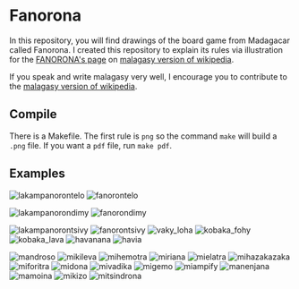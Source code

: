# Fanorona

In this repository, you will find drawings of the board game from
Madagacar called Fanorona. I created this repository to explain its
rules via illustration for the [FANORONA's
page](https://mg.wikipedia.org/wiki/Fanorona) on [malagasy version of
wikipedia](https://mg.wikipedia.org/wiki/Wikipedia:Fandraisana).

If you speak and write malagasy very well, I encourage you to
contribute to the [malagasy version of
wikipedia](https://mg.wikipedia.org/wiki/Wikipedia:Fandraisana).


## Compile

There is a Makefile. The first rule is `png` so the command `make`
will build a `.png` file. If you want a `pdf` file, run `make pdf`.


## Examples

![lakampanorontelo](img/lakampanorontelo.png)
![fanorontelo](img/fanorontelo.png)

![lakampanorondimy](img/lakampanorondimy.png)
![fanorondimy](img/fanorondimy.png)

![lakampanorontsivy](img/lakampanorontsivy.png)
![fanorontsivy](img/fanorontsivy.png)
![vaky_loha](img/vaky_loha.png)
![kobaka_fohy](img/kobaka_fohy.png)
![kobaka_lava](img/kobaka_lava.png)
![havanana](img/havanana.png)
![havia](img/havia.png)	

![mandroso](img/mandroso.png)
![mikileva](img/mikileva.png)
![mihemotra](img/mihemotra.png)
![miriana](img/miriana.png)
![mielatra](img/mielatra.png)
![mihazakazaka](img/mihazakazaka.png)
![miforitra](img/miforitra.png)
![midona](img/midona.png)
![mivadika](img/mivadika.png)
![migemo](img/migemo.png)
![miampify](img/miampify.png)
![manenjana](img/manenjana.png)
![mamoina](img/mamoina.png)
![mikizo](img/mikizo.png)
![mitsindrona](img/mitsindrona.png)
